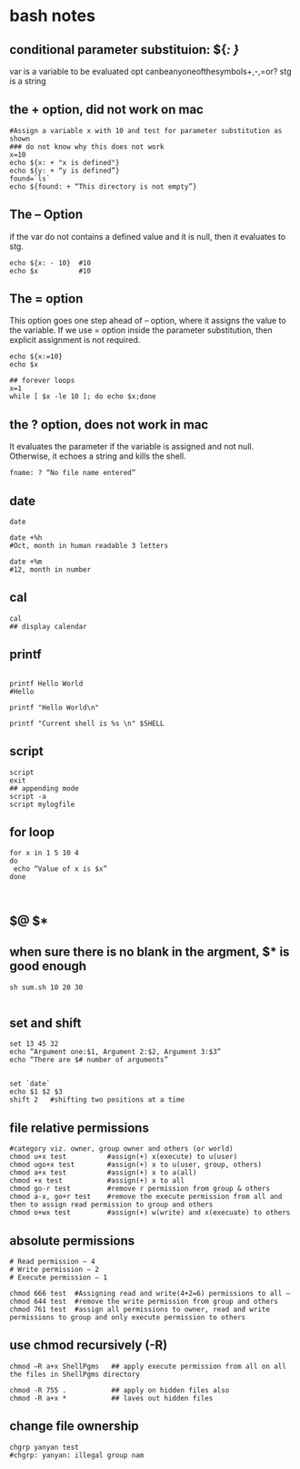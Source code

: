 # bash notes

## conditional parameter substituion:  ${<var>: <opt> <stg>}
var is a variable to be evaluated
opt canbeanyoneofthesymbols+,-,=or?
stg is a string

## the + option, did not work on mac
```
#Assign a variable x with 10 and test for parameter substitution as shown
### do not know why this does not work
x=10
echo ${x: + "x is defined"}
echo ${y: + “y is defined”}
found=`ls`
echo ${found: + “This directory is not empty”}

```

## The – Option
if the var do not contains a defined value and it is null, then it evaluates to stg.
```
echo ${x: - 10}  #10
echo $x          #10

```

## The = option
This option goes one step ahead of – option, where it assigns the value to the variable. If we use = option inside the parameter substitution, then explicit assignment is not required.

```
echo ${x:=10}
echo $x

## forever loops
x=1
while [ $x -le 10 ]; do echo $x;done

```


## the ? option, does not work in mac
It evaluates the parameter if the variable is assigned and not null. Otherwise, it echoes a string and kills the shell.
```
fname: ? “No file name entered”

```





## date

```
date 

date +%h
#Oct, month in human readable 3 letters

date +%m
#12, month in number
```


## cal
```
cal
## display calendar

```

## printf 
```

printf Hello World
#Hello

printf "Hello World\n"

printf "Current shell is %s \n" $SHELL

```

## script

```
script
exit
## appending mode
script -a
script mylogfile

```


## for loop
```
for x in 1 5 10 4
do
 echo “Value of x is $x”
done
  


```


## $@ $*
## when sure there is no blank in the argment, $* is good enough
```
sh sum.sh 10 20 30


```

## set and shift
```
set 13 45 32
echo “Argument one:$1, Argument 2:$2, Argument 3:$3”
echo “There are $# number of arguments”


set `date`
echo $1 $2 $3
shift 2   #shifting two positions at a time

```


## file relative permissions
```
#category viz. owner, group owner and others (or world)
chmod u+x test          #assign(+) x(execute) to u(user)
chmod ugo+x test        #assign(+) x to u(user, group, others)
chmod a+x test          #assign(+) x to a(all)
chmod +x test           #assign(+) x to all
chmod go-r test         #remove r permission from group & others
chmod a-x, go+r test    #remove the execute permission from all and then to assign read permission to group and others
chmod o+wx test         #assign(+) w(write) and x(execuate) to others

```


## absolute permissions
```
# Read permission – 4
# Write permission – 2
# Execute permission – 1

chmod 666 test  #Assigning read and write(4+2=6) permissions to all –
chmod 644 test  #remove the write permission from group and others
chmod 761 test  #assign all permissions to owner, read and write permissions to group and only execute permission to others 
```


## use chmod recursively (-R)
```
chmod –R a+x ShellPgms   ## apply execute permission from all on all the files in ShellPgms directory

chmod -R 755 .           ## apply on hidden files also
chmod -R a+x *           ## laves out hidden files

```


## change file ownership

```
chgrp yanyan test 
#chgrp: yanyan: illegal group nam

```